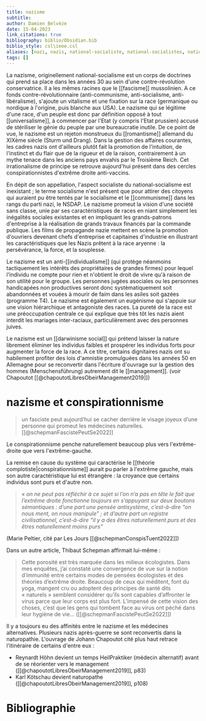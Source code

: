 ```yaml
---
title: nazisme
subtitle:
author: Damien Belvèze
date: 15-04-2023
link_citations: true
bibliography: biblio/Obsidian.bib
biblio_style: csl\ieee.csl
aliases: [nazi, nazis, national-socialiste, national-socialistes, national-socialisme]
tags: []
---
```


La nazisme, originellement national-socialisme est un corps de doctrines qui prend sa place dans les années 30 au sein d'une contre-révolution conservatrice. Il a les mêmes racines que le [[fascisme]] mussolinien.
A ce fonds contre-révolutionnaire (anti-communisme, anti-socialisme, anti-libéralisme), s'ajoute un vitalisme et une fixation sur la race (germanique ou nordique à l'origine, puis blanche aux USA). Le nazisme qui se légitime d'une race, d'un peuple est donc par définition opposé à tout [[universalisme]], à commencer par l'Etat (y compris l'Etat prussien) accusé de stériliser le génie du peuple par une bureaucratie inutile. De ce point de vue, le nazisme est un rejeton monstrueux du [[romantisme]] allemand du XIXème siècle (Sturm und Drang). Dans la gestion des affaires courantes, les cadres nazis ont d'ailleurs plutôt fait la promotion de l'intuition, de l'instinct et du flair que de la rigueur et de la raison, contrairement à un mythe tenace dans les anciens pays envahis par le Troisième Reich. Cet irrationalisme de principe se retrouve aujourd'hui présent dans des cercles conspirationnistes d'extrême droite anti-vaccins.

En dépit de son appellation, l'aspect socialiste du national-socialisme est inexistant ; le terme socialisme n'est présent que pour attirer des citoyens qui auraient pu être tentés par le socialisme et le [[communisme]] dans les rangs du parti nazi, le NSDAP.
Le nazisme promeut la vision d'une société sans classe, unie par ses caractéristiques de races en niant simplement les inégalités sociales existantes et en impliquant les grands-patrons d'entreprise à la réalisation de grands travaux financés par la commande publique. 
Les films de propagande nazie mettent en scène la promotion d'ouvriers devenant chefs d'entreprise et capitaines d'industrie en illustrant les caractéristiques que les Nazis prêtent à la race aryenne : la persévérance, la force, et la souplesse.

Le nazisme est un anti-[[individualisme]] (qui protège néanmoins tactiquement les intérêts des propriétaires de grandes firmes) pour lequel l'individu ne compte pour rien et n'obtient le droit de vivre qu'à raison de son utilité pour le groupe. Les personnes jugées asociales ou les personnes handicapées non productives seront donc systèmatiquement soit abandonnées et vouées à mourir de faim dans les asiles soit gazées (programme T4). Le nazisme est également un eugénisme qui s'appuie sur une vision hiérarchique et antagoniste des races. 
La pureté de la race est une préoccupation centrale ce qui explique que très tôt les nazis aient interdit les mariages inter-raciaux, particulièrement avec des personnes juives. 

Le nazisme est un [[darwinisme social]] qui prétend laisser la nature librement éliminer les individus faibles et prospérer les individus forts pour augmenter la force de la race. A ce titre, certains dignitaires nazis ont su habilement profiter des lois d'amnistie promulguées dans les années 50 en Allemagne pour se reconvertir dans l'écriture d'ouvrage sur la gestion des hommes (Menschensführung) autrement dit le [[management]]. (voir Chapoutot [[@chapoutotLibresObeirManagement2019]])


# nazisme et conspirationnisme

> un fasciste peut aujourd’hui se cacher derrière le visage joyeux d’une personne qui promeut les médecines naturelles. 
[[@schepmanFascistePeutSe2022]]

Le conspirationnisme penche naturellement beaucoup plus vers l'extrême-droite que vers l'extrême-gauche. 

La remise en cause du système qui caractérise le [[théorie complotiste|conspirationnisme]] aurait pu parler à l'extrême gauche, mais son autre caractéristique lui est étrangère : la croyance que certains individus sont purs et d'autre non. 

>_«_ _on ne peut pas réfléchir à ce sujet si l’on n’a pas en tête le fait que l’extrême droite fonctionne toujours en s’appuyant sur deux boutons sémantiques_ _: d’une part une pensée antisystème, c’est-à-dire “on nous ment, on nous manipule”_ _; et d’autre part un registre civilisationnel, c’est-à-dire “il y a des êtres naturellement purs et des êtres naturellement moins purs”_

(Marie Peltier, cité par Les Jours [[@schepmanConspisTuent2022]])

Dans un autre article, Thibaut Schepman affirmait lui-même : 

>Cette porosité est très marquée dans les milieux écologistes. Dans mes enquêtes, j’ai constaté une convergence de vue sur la notion d’immunité entre certains modes de pensées écologistes et des théories d’extrême droite. Beaucoup de ceux qui méditent, font du yoga, mangent cru ou adoptent des principes de santé dits « naturels » semblent considérer qu’ils sont capables d’affronter le virus parce que leur corps est plus fort. L’impensé de cette vision des choses, c’est que les gens qui tombent face au virus ont péché dans leur hygiène de vie…
([[@schepmanFascistePeutSe2022]])

Il y a toujours eu des affinités entre le nazisme et les médecines alternatives. Plusieurs nazis après-guerre se sont reconvertis dans la naturopathie. L'ouvrage de Johann Chapoutot cité plus haut retrace l'itinéraire de certains d'entre eux : 

- Reynardt Höhn devient un temps HeilPraktiker (médecin alternatif) avant de se réorienter vers le management ([[@chapoutotLibresObeirManagement2019]], p83)
- Karl Kötschau devient naturopathe ([[@chapoutotLibresObeirManagement2019]], p108)



# Bibliographie
